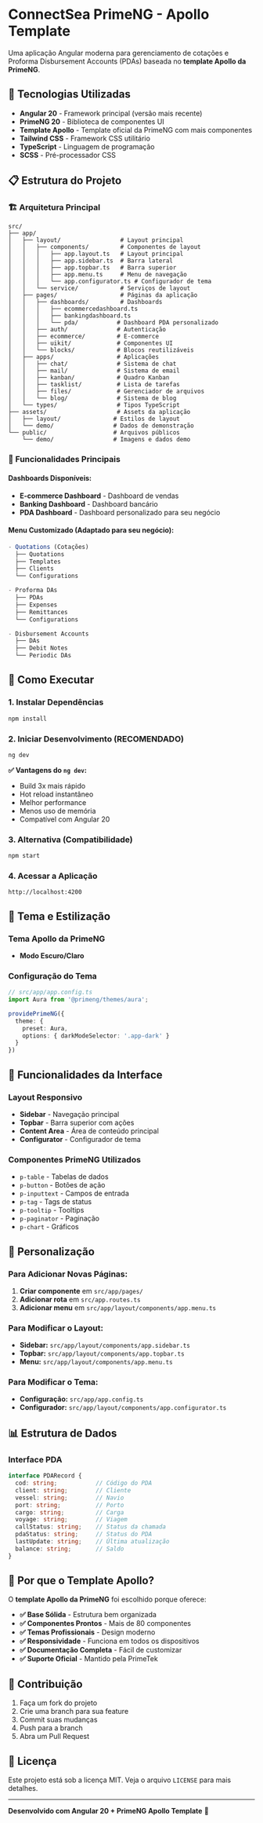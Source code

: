 # ConnectSea PrimeNG - Apollo Template

Uma aplicação Angular moderna para gerenciamento de cotações e Proforma Disbursement Accounts (PDAs) baseada no **template Apollo da PrimeNG**.

## 🚀 Tecnologias Utilizadas

- **Angular 20** - Framework principal (versão mais recente)
- **PrimeNG 20** - Biblioteca de componentes UI
- **Template Apollo** - Template oficial da PrimeNG com mais componentes
- **Tailwind CSS** - Framework CSS utilitário
- **TypeScript** - Linguagem de programação
- **SCSS** - Pré-processador CSS

## 📋 Estrutura do Projeto

### **🏗️ Arquitetura Principal**

```
src/
├── app/
│   ├── layout/                 # Layout principal
│   │   ├── components/         # Componentes de layout
│   │   │   ├── app.layout.ts   # Layout principal
│   │   │   ├── app.sidebar.ts  # Barra lateral
│   │   │   ├── app.topbar.ts   # Barra superior
│   │   │   ├── app.menu.ts     # Menu de navegação
│   │   │   └── app.configurator.ts # Configurador de tema
│   │   └── service/            # Serviços de layout
│   ├── pages/                  # Páginas da aplicação
│   │   ├── dashboards/         # Dashboards
│   │   │   ├── ecommercedashboard.ts
│   │   │   ├── bankingdashboard.ts
│   │   │   └── pda/           # Dashboard PDA personalizado
│   │   ├── auth/              # Autenticação
│   │   ├── ecommerce/         # E-commerce
│   │   ├── uikit/             # Componentes UI
│   │   └── blocks/            # Blocos reutilizáveis
│   ├── apps/                  # Aplicações
│   │   ├── chat/              # Sistema de chat
│   │   ├── mail/              # Sistema de email
│   │   ├── kanban/            # Quadro Kanban
│   │   ├── tasklist/          # Lista de tarefas
│   │   ├── files/             # Gerenciador de arquivos
│   │   └── blog/              # Sistema de blog
│   └── types/                 # Tipos TypeScript
├── assets/                    # Assets da aplicação
│   ├── layout/               # Estilos de layout
│   └── demo/                 # Dados de demonstração
└── public/                   # Arquivos públicos
    └── demo/                 # Imagens e dados demo
```

### **🎯 Funcionalidades Principais**

#### **Dashboards Disponíveis:**
- **E-commerce Dashboard** - Dashboard de vendas
- **Banking Dashboard** - Dashboard bancário
- **PDA Dashboard** - Dashboard personalizado para seu negócio

#### **Menu Customizado (Adaptado para seu negócio):**
```typescript
- Quotations (Cotações)
  ├── Quotations
  ├── Templates
  ├── Clients
  └── Configurations

- Proforma DAs
  ├── PDAs
  ├── Expenses
  ├── Remittances
  └── Configurations

- Disbursement Accounts
  ├── DAs
  ├── Debit Notes
  └── Periodic DAs
```

## 🚀 Como Executar

### **1. Instalar Dependências**
```bash
npm install
```

### **2. Iniciar Desenvolvimento (RECOMENDADO)**
```bash
ng dev
```
**✅ Vantagens do `ng dev`:**
- Build 3x mais rápido
- Hot reload instantâneo
- Melhor performance
- Menos uso de memória
- Compatível com Angular 20

### **3. Alternativa (Compatibilidade)**
```bash
npm start
```

### **4. Acessar a Aplicação**
```
http://localhost:4200
```

## 🎨 Tema e Estilização

### **Tema Apollo da PrimeNG**
- **Modo Escuro/Claro**

### **Configuração do Tema**
```typescript
// src/app/app.config.ts
import Aura from '@primeng/themes/aura';

providePrimeNG({ 
  theme: { 
    preset: Aura, 
    options: { darkModeSelector: '.app-dark' } 
  } 
})
```

## 📱 Funcionalidades da Interface

### **Layout Responsivo**
- **Sidebar** - Navegação principal
- **Topbar** - Barra superior com ações
- **Content Area** - Área de conteúdo principal
- **Configurator** - Configurador de tema

### **Componentes PrimeNG Utilizados**
- `p-table` - Tabelas de dados
- `p-button` - Botões de ação
- `p-inputtext` - Campos de entrada
- `p-tag` - Tags de status
- `p-tooltip` - Tooltips
- `p-paginator` - Paginação
- `p-chart` - Gráficos

## 🔧 Personalização

### **Para Adicionar Novas Páginas:**
1. **Criar componente** em `src/app/pages/`
2. **Adicionar rota** em `src/app.routes.ts`
3. **Adicionar menu** em `src/app/layout/components/app.menu.ts`

### **Para Modificar o Layout:**
- **Sidebar:** `src/app/layout/components/app.sidebar.ts`
- **Topbar:** `src/app/layout/components/app.topbar.ts`
- **Menu:** `src/app/layout/components/app.menu.ts`

### **Para Modificar o Tema:**
- **Configuração:** `src/app/app.config.ts`
- **Configurador:** `src/app/layout/components/app.configurator.ts`

## 📊 Estrutura de Dados

### **Interface PDA**
```typescript
interface PDARecord {
  cod: string;           // Código do PDA
  client: string;        // Cliente
  vessel: string;        // Navio
  port: string;          // Porto
  cargo: string;         // Carga
  voyage: string;        // Viagem
  callStatus: string;    // Status da chamada
  pdaStatus: string;     // Status do PDA
  lastUpdate: string;    // Última atualização
  balance: string;       // Saldo
}
```

## 🎯 Por que o Template Apollo?

O **template Apollo da PrimeNG** foi escolhido porque oferece:

- **✅ Base Sólida** - Estrutura bem organizada
- **✅ Componentes Prontos** - Mais de 80 componentes
- **✅ Temas Profissionais** - Design moderno
- **✅ Responsividade** - Funciona em todos os dispositivos
- **✅ Documentação Completa** - Fácil de customizar
- **✅ Suporte Oficial** - Mantido pela PrimeTek

## 🤝 Contribuição

1. Faça um fork do projeto
2. Crie uma branch para sua feature
3. Commit suas mudanças
4. Push para a branch
5. Abra um Pull Request

## 📄 Licença

Este projeto está sob a licença MIT. Veja o arquivo `LICENSE` para mais detalhes.

---

**Desenvolvido com Angular 20 + PrimeNG Apollo Template** 🚀
